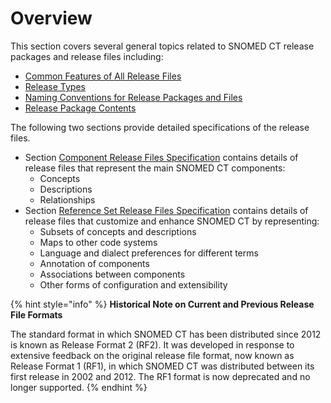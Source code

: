 # Overview

This section covers several general topics related to SNOMED CT release packages and release files including:

* [Common Features of All Release Files](3.1-common-features-of-all-release-files/)
* [Release Types](3.2-release-types.md)
* [Naming Conventions for Release Packages and Files](3.3-naming-conventions-for-release-packages-and-files/)
* [Release Package Contents](3.4-release-package-contents.md)

The following two sections provide detailed specifications of the release files.

* Section [Component Release Files Specification](<../4 component-release-files-specification/>) contains details of release files that represent the main SNOMED CT components:
  * Concepts
  * Descriptions
  * Relationships
* Section [Reference Set Release Files Specification](../reference-set-release-file-specification/overview.md) contains details of release files that customize and enhance SNOMED CT by representing:
  * Subsets of concepts and descriptions
  * Maps to other code systems
  * Language and dialect preferences for different terms
  * Annotation of components
  * Associations between components
  * Other forms of configuration and extensibility

{% hint style="info" %}
**Historical Note on Current and Previous Release File Formats**

The standard format in which  SNOMED CT has been distributed since 2012 is known as Release Format 2 (RF2). It was developed in response to extensive feedback on the original release file format, now known as Release Format 1 (RF1), in which SNOMED CT was distributed between its first release in 2002 and 2012. The RF1 format is now deprecated and no longer supported.
{% endhint %}
